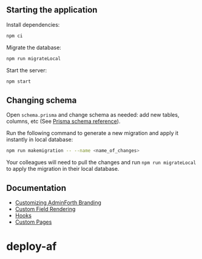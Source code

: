 ## Starting the application

Install dependencies:

```bash
npm ci
```

Migrate the database:

```bash
npm run migrateLocal
```

Start the server:

```bash
npm start
```

## Changing schema

Open `schema.prisma` and change schema as needed: add new tables, columns, etc (See [Prisma schema reference](https://www.prisma.io/docs/reference/tools-and-interfaces/prisma-schema)).

Run the following command to generate a new migration and apply it instantly in local database:

```bash
npm run makemigration -- --name <name_of_changes>
```

Your colleagues will need to pull the changes and run `npm run migrateLocal` to apply the migration in their local database.

## Documentation

- [Customizing AdminForth Branding](https://adminforth.dev/docs/tutorial/Customization/branding/)
- [Custom Field Rendering](https://adminforth.dev/docs/tutorial/Customization/customFieldRendering/)
- [Hooks](https://adminforth.dev/docs/tutorial/Customization/hooks/)
- [Custom Pages](https://adminforth.dev/docs/tutorial/Customization/customPages/)
# deploy-af
